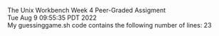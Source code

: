 The Unix Workbench Week 4 Peer-Graded Assigment<br>
Tue Aug  9 09:55:35 PDT 2022
<br>
My guessinggame.sh code contains the following number of lines: 
23
